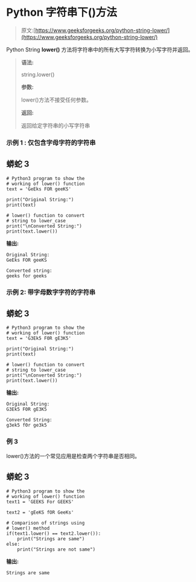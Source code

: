 # Python 字符串下()方法

> 原文:[https://www.geeksforgeeks.org/python-string-lower/](https://www.geeksforgeeks.org/python-string-lower/)

Python String **lower()** 方法将字符串中的所有大写字符转换为小写字符并返回。

> **语法:**
> 
> string.lower()
> 
> **参数:**
> 
> lower()方法不接受任何参数。
> 
> **返回:**
> 
> 返回给定字符串的小写字符串

### 示例 1 **:** 仅包含字母字符的字符串

## 蟒蛇 3

```
# Python3 program to show the
# working of lower() function
text = 'GeEks FOR geeKS'

print("Original String:")
print(text)

# lower() function to convert
# string to lower_case
print("\nConverted String:")
print(text.lower())
```

**输出:**

```
Original String:
GeEks FOR geeKS

Converted string:
geeks for geeks
```

### 示例 **2:** 带字母数字字符的字符串

## 蟒蛇 3

```
# Python3 program to show the
# working of lower() function
text = 'G3Ek5 F0R gE3K5'

print("Original String:")
print(text)

# lower() function to convert
# string to lower_case
print("\nConverted String:")
print(text.lower())
```

**输出:**

```
Original String:
G3Ek5 F0R gE3K5

Converted String:
g3ek5 f0r ge3k5
```

### **例 3**

lower()方法的一个常见应用是检查两个字符串是否相同。

## 蟒蛇 3

```
# Python3 program to show the
# working of lower() function
text1 = 'GEEKS For GEEKS'

text2 = 'gEeKS fOR GeeKs'

# Comparison of strings using
# lower() method
if(text1.lower() == text2.lower()):
    print("Strings are same")
else:
    print("Strings are not same")
```

**输出:**

```
Strings are same
```
